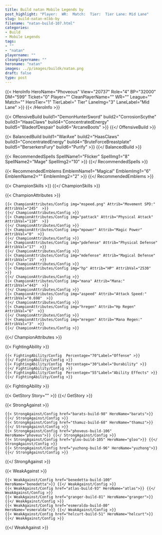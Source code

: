 ```yaml
---
title: Build natan Mobile Legends by 
post_highlight: "Player:  WR:  Match:  Tier:  Tier Lane: Mid Lane"
slug: build-natan-mlbb-by
filename: "natan-build-107.html"
categories: 
- Build 
- Mobile Legends
tags: 
- ""
- "natan"
playername: ""
cleanplayername: ""
heroname: "natan"
images: ../p/images/buildk/natan.png
draft: false
type: post
---
```


{{< HeroInfo HeroName="Phoveous" View="20737" Role="4" BP="32000" DM="599" Ticket="0" Player="" CleanPlayerName="" WR="" League="" Match="" HeroTier="1" TierLabel=" Tier" LaneImg="3" LaneLabel="Mid Lane" >}} {{< /HeroInfo >}}
 
{{< OffensiveBuild build1="DemonHunterSword"  build2="CorrosionScythe" build3="HaasClaws" build4="ConcentratedEnergy" build5="BladeofDespair" build6="ArcaneBoots" >}} {{</ OffensiveBuild >}}  

{{< BalancedBuild build1="WarAxe"  build2="HaasClaws" build3="ConcentratedEnergy" build4="BruteForceBreastplate" build5="BerserkersFury" build6="Purify" >}} {{</ BalancedBuild >}}  

{{< RecommendedSpells SpellName1="Flicker" SpellImg1="8" SpellName2="Mage" SpellImg2="10" >}} {{</ RecommendedSpells >}}   

{{< RecommendedEmblems EmblemName1="Magical" EmblemImg1="6" EmblemName2="" EmblemImg2="2" >}} {{</ RecommendedEmblems >}}   

{{< ChampionSkills     >}} {{</ ChampionSkills >}}
	

{{< ChampionAttributes >}}

	{{< ChampionAttributes/Config img="mspeed.png" Attrib="Movement SPD:" AttribVal="245"  >}} 
	{{</ ChampionAttributes/Config >}}
	{{< ChampionAttributes/Config img="pattack" Attrib="Physical Attack" AttribVal="110"  >}} 
	{{</ ChampionAttributes/Config >}}
	{{< ChampionAttributes/Config img="mpower" Attrib="Magic Power" AttribVal="0"  >}} 
	{{</ ChampionAttributes/Config >}}
	{{< ChampionAttributes/Config img="pdefense" Attrib="Physical Defense" AttribVal="17"  >}} 
	{{</ ChampionAttributes/Config >}}
	{{< ChampionAttributes/Config img="mdefense" Attrib="Magical Defense" AttribVal="15"  >}} 
	{{</ ChampionAttributes/Config >}}
	{{< ChampionAttributes/Config img="hp" Attrib="HP" AttribVal="2530"  >}} 
	{{</ ChampionAttributes/Config >}}
	{{< ChampionAttributes/Config img="mana" Attrib="Mana:" AttribVal="443"  >}} 
	{{</ ChampionAttributes/Config >}}
	{{< ChampionAttributes/Config img="aspeed" Attrib="Attack Speed:" AttribVal="0.698"  >}} 
	{{</ ChampionAttributes/Config >}}
	{{< ChampionAttributes/Config img="hregen" Attrib="Hp Regen" AttribVal="6"  >}} 
	{{</ ChampionAttributes/Config >}}
	{{< ChampionAttributes/Config img="mregen" Attrib="Mana Regen:" AttribVal="3"  >}} 
	{{</ ChampionAttributes/Config >}}
	
	
{{</ ChampionAttributes >}}


{{< FightingAbility >}}

	{{< FightingAbility/Config  Percentage="70"Label="Offense" >}} 
	{{</ FightingAbility/Config >}}		
	{{< FightingAbility/Config  Percentage="30"Label="Durability" >}} 
	{{</ FightingAbility/Config >}}
	{{< FightingAbility/Config  Percentage="55"Label="Ability Effects" >}} 
	{{</ FightingAbility/Config >}}
	
{{< FightingAbility >}}

{{< GetStory Story="" >}}  {{</ GetStory >}}

{{< StrongAgainst >}}

	{{< StrongAgainst/Config href="barats-build-98" HeroName="barats">}} {{</ StrongAgainst/Config >}}
	{{< StrongAgainst/Config href="thamuz-build-68" HeroName="thamuz">}} {{</ StrongAgainst/Config >}}
	{{< StrongAgainst/Config href="phoveus-build-106" HeroName="phoveus">}} {{</ StrongAgainst/Config >}}
	{{< StrongAgainst/Config href="gloo-build-105" HeroName="gloo">}} {{</ StrongAgainst/Config >}}
	{{< StrongAgainst/Config href="yuzhong-build-96" HeroName="yuzhong">}} {{</ StrongAgainst/Config >}}
	
{{</ StrongAgainst >}}

{{< WeakAgainst >}}

	{{< WeakAgainst/Config href="benedetta-build-100" HeroName="benedetta">}} {{</ WeakAgainst/Config >}}
	{{< WeakAgainst/Config href="atlas-build-93" HeroName="atlas">}} {{</ WeakAgainst/Config >}}
	{{< WeakAgainst/Config href="granger-build-81" HeroName="granger">}} {{</ WeakAgainst/Config >}}
	{{< WeakAgainst/Config href="esmeralda-build-80" HeroName="esmeralda">}} {{</ WeakAgainst/Config >}}
	{{< WeakAgainst/Config href="helcurt-build-51" HeroName="helcurt">}} {{</ WeakAgainst/Config >}}
	
{{</ WeakAgainst >}}
